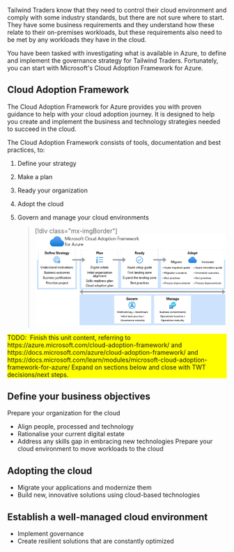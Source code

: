 
Tailwind Traders know that they need to control their cloud environment and comply with some industry standards, but there are not sure where to start. They have some business requirements and they understand how these relate to their on-premises workloads, but these requirements also need to be met by any workloads they have in the cloud.

You have been tasked with investigating what is available in Azure, to define and implement the governance strategy for Tailwind Traders. Fortunately, you can start with Microsoft's Cloud Adoption Framework for Azure.

## Cloud Adoption Framework 
The Cloud Adoption Framework for Azure provides you with proven guidance to help with your cloud adoption journey. It is designed to help you create and implement the business and technology strategies needed to succeed in the cloud. 

The Cloud Adoption Framework consists of tools, documentation and best practices, to:

1. Define your strategy
1. Make a plan
1. Ready your organization 
1. Adopt the cloud
1. Govern and manage your cloud environments
 
    > [!div class="mx-imgBorder"]
    > ![Screenshot of the Cloud Adoption Framework categories.](../media/caf-overview-new.png)


<div style="background: yellow;">
TODO: 
Finish this unit content, referring to https://azure.microsoft.com/cloud-adoption-framework/ and https://docs.microsoft.com/azure/cloud-adoption-framework/ and https://docs.microsoft.com/learn/modules/microsoft-cloud-adoption-framework-for-azure/ 
Expand on sections below and close with TWT decisions/next steps.
</div>

## Define your business objectives
Prepare your organization for the cloud
+ Align people, processed and technology
+ Rationalise your current digital estate
+ Address any skills gap in embracing new technologies
Prepare your cloud environment to move workloads to the cloud 

## Adopting the cloud
+ Migrate your applications and modernize them
+ Build new, innovative solutions using cloud-based technologies

## Establish a well-managed cloud environment
+ Implement governance
+ Create resilient solutions that are constantly optimized



